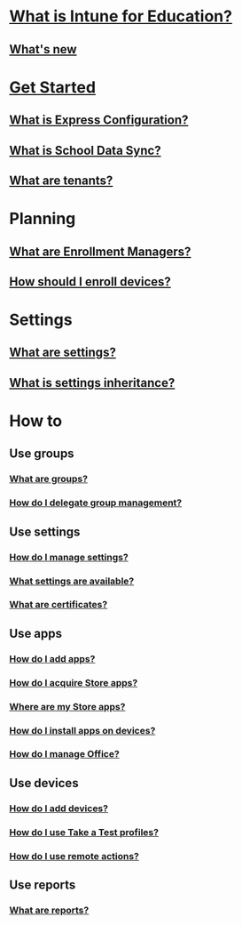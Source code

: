 # [What is Intune for Education?](what-is-intune-for-education.md)
## [What's new](whats-new-in-edu.md)

# [Get Started](get-started-with-intune-edu.md)
## [What is Express Configuration?](what-is-express-configuration.md)
## [What is School Data Sync?](what-is-school-data-sync.md)
## [What are tenants?](what-are-tenants.md)

# Planning
## [What are Enrollment Managers?](what-are-enrollment-managers.md)
## [How should I enroll devices?](how-should-i-enroll-devices.md)

# Settings
## [What are settings?](what-are-settings.md)
## [What is settings inheritance?](settings-inheritance.md)

# How to
## Use groups
### [What are groups?](what-are-groups.md)
### [How do I delegate group management?](group-admin-delegate.md)
## Use settings
### [How do I manage settings?](how-do-i-manage-settings.md)
### [What settings are available?](available-settings.md)
### [What are certificates?](what-are-certificates.md)
## Use apps
### [How do I add apps?](how-to-add-apps.md)
### [How do I acquire Store apps?](acquire-store-apps.md)
### [Where are my Store apps?](where-are-my-apps.md)
### [How do I install apps on devices?](install-apps.md)
### [How do I manage Office?](install-office.md)
## Use devices
### [How do I add devices?](how-do-i-add-devices.md)
### [How do I use Take a Test profiles?](take-a-test-profiles.md)
### [How do I use remote actions?](remote-actions.md)
## Use reports
### [What are reports?](what-are-reports.md)
